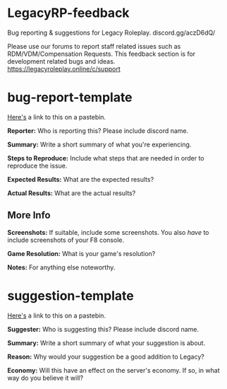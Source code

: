 # LegacyRP-feedback
Bug reporting &amp; suggestions for Legacy Roleplay. discord.gg/aczD6dQ/

Please use our forums to report staff related issues such as RDM/VDM/Compensation Requests. This feedback section is for development related bugs and ideas. https://legacyroleplay.online/c/support


# bug-report-template

[Here's](https://pastebin.com/6H2RD7y9) a link to this on a pastebin.

**Reporter:**
Who is reporting this? Please include discord name.

**Summary:**
Write a short summary of what you're experiencing.

**Steps to Reproduce:**
Include what steps that are needed in order to reproduce the issue.

**Expected Results:**
What are the expected results?

**Actual Results:**
What are the actual results?

## More Info

**Screenshots:**
If suitable, include some screenshots. You also *have* to include screenshots of your F8 console.

**Game Resolution:**
What is your game's resolution?

**Notes:**
For anything else noteworthy.


# suggestion-template

[Here's](https://pastebin.com/6yyZ6ViR) a link to this on a pastebin.

**Suggester:**
Who is suggesting this? Please include discord name.

**Summary:**
Write a short summary of what your suggestion is about.

**Reason:**
Why would your suggestion be a good addition to Legacy?

**Economy:**
Will this have an effect on the server's economy. If so, in what way do you believe it will?
